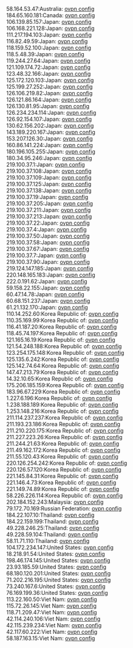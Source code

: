58.164.53.47:Australia: [ovpn config](vpn/58_164_53_47.ovpn)  
184.65.160.181:Canada: [ovpn config](vpn/184_65_160_181.ovpn)  
106.139.85.157:Japan: [ovpn config](vpn/106_139_85_157.ovpn)  
106.168.221.128:Japan: [ovpn config](vpn/106_168_221_128.ovpn)  
111.217.194.103:Japan: [ovpn config](vpn/111_217_194_103.ovpn)  
116.82.49.59:Japan: [ovpn config](vpn/116_82_49_59.ovpn)  
118.159.52.100:Japan: [ovpn config](vpn/118_159_52_100.ovpn)  
118.5.48.39:Japan: [ovpn config](vpn/118_5_48_39.ovpn)  
119.244.27.64:Japan: [ovpn config](vpn/119_244_27_64.ovpn)  
121.109.174.72:Japan: [ovpn config](vpn/121_109_174_72.ovpn)  
123.48.32.166:Japan: [ovpn config](vpn/123_48_32_166.ovpn)  
125.172.120.103:Japan: [ovpn config](vpn/125_172_120_103.ovpn)  
125.199.27.252:Japan: [ovpn config](vpn/125_199_27_252.ovpn)  
126.106.219.82:Japan: [ovpn config](vpn/126_106_219_82.ovpn)  
126.121.86.164:Japan: [ovpn config](vpn/126_121_86_164.ovpn)  
126.130.81.95:Japan: [ovpn config](vpn/126_130_81_95.ovpn)  
126.234.234.114:Japan: [ovpn config](vpn/126_234_234_114.ovpn)  
126.92.154.107:Japan: [ovpn config](vpn/126_92_154_107.ovpn)  
130.62.156.202:Japan: [ovpn config](vpn/130_62_156_202.ovpn)  
143.189.220.167:Japan: [ovpn config](vpn/143_189_220_167.ovpn)  
153.207.126.30:Japan: [ovpn config](vpn/153_207_126_30.ovpn)  
160.86.141.224:Japan: [ovpn config](vpn/160_86_141_224.ovpn)  
180.196.105.255:Japan: [ovpn config](vpn/180_196_105_255.ovpn)  
180.34.95.246:Japan: [ovpn config](vpn/180_34_95_246.ovpn)  
219.100.37.1:Japan: [ovpn config](vpn/219_100_37_1.ovpn)  
219.100.37.108:Japan: [ovpn config](vpn/219_100_37_108.ovpn)  
219.100.37.109:Japan: [ovpn config](vpn/219_100_37_109.ovpn)  
219.100.37.125:Japan: [ovpn config](vpn/219_100_37_125.ovpn)  
219.100.37.138:Japan: [ovpn config](vpn/219_100_37_138.ovpn)  
219.100.37.19:Japan: [ovpn config](vpn/219_100_37_19.ovpn)  
219.100.37.205:Japan: [ovpn config](vpn/219_100_37_205.ovpn)  
219.100.37.211:Japan: [ovpn config](vpn/219_100_37_211.ovpn)  
219.100.37.213:Japan: [ovpn config](vpn/219_100_37_213.ovpn)  
219.100.37.22:Japan: [ovpn config](vpn/219_100_37_22.ovpn)  
219.100.37.4:Japan: [ovpn config](vpn/219_100_37_4.ovpn)  
219.100.37.50:Japan: [ovpn config](vpn/219_100_37_50.ovpn)  
219.100.37.58:Japan: [ovpn config](vpn/219_100_37_58.ovpn)  
219.100.37.67:Japan: [ovpn config](vpn/219_100_37_67.ovpn)  
219.100.37.7:Japan: [ovpn config](vpn/219_100_37_7.ovpn)  
219.100.37.90:Japan: [ovpn config](vpn/219_100_37_90.ovpn)  
219.124.147.185:Japan: [ovpn config](vpn/219_124_147_185.ovpn)  
220.148.165.183:Japan: [ovpn config](vpn/220_148_165_183.ovpn)  
222.0.191.62:Japan: [ovpn config](vpn/222_0_191_62.ovpn)  
59.158.22.155:Japan: [ovpn config](vpn/59_158_22_155.ovpn)  
60.47.14.78:Japan: [ovpn config](vpn/60_47_14_78.ovpn)  
60.68.151.237:Japan: [ovpn config](vpn/60_68_151_237.ovpn)  
61.21.132.170:Japan: [ovpn config](vpn/61_21_132_170.ovpn)  
110.14.252.60:Korea Republic of: [ovpn config](vpn/110_14_252_60.ovpn)  
110.35.169.99:Korea Republic of: [ovpn config](vpn/110_35_169_99.ovpn)  
116.41.187.20:Korea Republic of: [ovpn config](vpn/116_41_187_20.ovpn)  
118.45.74.197:Korea Republic of: [ovpn config](vpn/118_45_74_197.ovpn)  
121.165.16.19:Korea Republic of: [ovpn config](vpn/121_165_16_19.ovpn)  
121.54.248.188:Korea Republic of: [ovpn config](vpn/121_54_248_188.ovpn)  
123.254.175.148:Korea Republic of: [ovpn config](vpn/123_254_175_148.ovpn)  
125.135.6.242:Korea Republic of: [ovpn config](vpn/125_135_6_242.ovpn)  
125.142.74.64:Korea Republic of: [ovpn config](vpn/125_142_74_64.ovpn)  
147.47.213.79:Korea Republic of: [ovpn config](vpn/147_47_213_79.ovpn)  
14.32.10.65:Korea Republic of: [ovpn config](vpn/14_32_10_65.ovpn)  
175.206.185.159:Korea Republic of: [ovpn config](vpn/175_206_185_159.ovpn)  
183.96.67.229:Korea Republic of: [ovpn config](vpn/183_96_67_229.ovpn)  
1.227.6.196:Korea Republic of: [ovpn config](vpn/1_227_6_196.ovpn)  
1.238.188.189:Korea Republic of: [ovpn config](vpn/1_238_188_189.ovpn)  
1.253.148.216:Korea Republic of: [ovpn config](vpn/1_253_148_216.ovpn)  
211.114.237.237:Korea Republic of: [ovpn config](vpn/211_114_237_237.ovpn)  
211.193.23.186:Korea Republic of: [ovpn config](vpn/211_193_23_186.ovpn)  
211.210.220.175:Korea Republic of: [ovpn config](vpn/211_210_220_175.ovpn)  
211.227.223.26:Korea Republic of: [ovpn config](vpn/211_227_223_26.ovpn)  
211.244.21.63:Korea Republic of: [ovpn config](vpn/211_244_21_63.ovpn)  
211.49.162.172:Korea Republic of: [ovpn config](vpn/211_49_162_172.ovpn)  
211.55.120.43:Korea Republic of: [ovpn config](vpn/211_55_120_43.ovpn)  
220.126.254.242:Korea Republic of: [ovpn config](vpn/220_126_254_242.ovpn)  
220.126.57.120:Korea Republic of: [ovpn config](vpn/220_126_57_120.ovpn)  
221.145.84.31:Korea Republic of: [ovpn config](vpn/221_145_84_31.ovpn)  
221.146.4.73:Korea Republic of: [ovpn config](vpn/221_146_4_73.ovpn)  
221.149.74.89:Korea Republic of: [ovpn config](vpn/221_149_74_89.ovpn)  
58.226.226.114:Korea Republic of: [ovpn config](vpn/58_226_226_114.ovpn)  
202.184.152.243:Malaysia: [ovpn config](vpn/202_184_152_243.ovpn)  
79.172.70.169:Russian Federation: [ovpn config](vpn/79_172_70_169.ovpn)  
184.22.107.10:Thailand: [ovpn config](vpn/184_22_107_10.ovpn)  
184.22.159.199:Thailand: [ovpn config](vpn/184_22_159_199.ovpn)  
49.228.246.25:Thailand: [ovpn config](vpn/49_228_246_25.ovpn)  
49.228.59.104:Thailand: [ovpn config](vpn/49_228_59_104.ovpn)  
58.11.71.110:Thailand: [ovpn config](vpn/58_11_71_110.ovpn)  
104.172.234.147:United States: [ovpn config](vpn/104_172_234_147.ovpn)  
18.218.91.54:United States: [ovpn config](vpn/18_218_91_54.ovpn)  
198.46.174.145:United States: [ovpn config](vpn/198_46_174_145.ovpn)  
23.93.185.59:United States: [ovpn config](vpn/23_93_185_59.ovpn)  
68.180.120.201:United States: [ovpn config](vpn/68_180_120_201.ovpn)  
71.202.216.195:United States: [ovpn config](vpn/71_202_216_195.ovpn)  
73.240.167.6:United States: [ovpn config](vpn/73_240_167_6.ovpn)  
76.169.199.36:United States: [ovpn config](vpn/76_169_199_36.ovpn)  
113.22.160.50:Viet Nam: [ovpn config](vpn/113_22_160_50.ovpn)  
115.72.26.145:Viet Nam: [ovpn config](vpn/115_72_26_145.ovpn)  
118.71.209.47:Viet Nam: [ovpn config](vpn/118_71_209_47.ovpn)  
42.114.240.106:Viet Nam: [ovpn config](vpn/42_114_240_106.ovpn)  
42.115.239.234:Viet Nam: [ovpn config](vpn/42_115_239_234.ovpn)  
42.117.60.222:Viet Nam: [ovpn config](vpn/42_117_60_222.ovpn)  
58.187.163.15:Viet Nam: [ovpn config](vpn/58_187_163_15.ovpn)  
